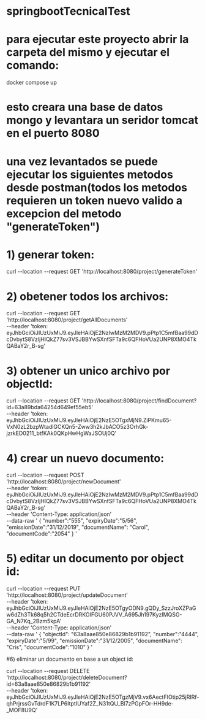 # springbootTecnicalTest

# para ejecutar este proyecto abrir la carpeta del mismo y ejecutar el comando:

docker compose up


# esto creara una base de datos mongo y levantara un seridor tomcat en el puerto 8080

# una vez levantados se puede ejecutar los siguientes metodos desde postman(todos los metodos requieren un token nuevo valido a excepcion del metodo "generateToken")

# 1) generar token:

  curl --location --request GET 'http://localhost:8080/project/generateToken'
  
# 2) obetener todos los archivos:

curl --location --request GET 'http://localhost:8080/project/getAllDocuments' \
--header 'token: eyJhbGciOiJIUzUxMiJ9.eyJleHAiOjE2NzIwMzM2MDV9.pPtp1C5mfBaa99dDcDvbytS8VzIjHIQkZ77sv3VSJBBYwSXnfSFTa9c6QFHoVUa2UNP8XMO4TkQABaY2r_B-sg'

# 3) obtener un unico archivo por objectId:

curl --location --request GET 'http://localhost:8080/project/findDocument?id=63a89bda64254d649ef55eb5' \
--header 'token: eyJhbGciOiJIUzUxMiJ9.eyJleHAiOjE2NzE5OTgxMjN9.ZiPKmu65-VxN0zL2bzpWtadlGCKQn5-Zww3h2kJbACO5z3OrhGk-jzrkED0211_btfKAk0QKpHwHgWaJSOUj0Q'

# 4) crear un nuevo documento:

curl --location --request POST 'http://localhost:8080/project/newDocument' \
--header 'token: eyJhbGciOiJIUzUxMiJ9.eyJleHAiOjE2NzIwMzM2MDV9.pPtp1C5mfBaa99dDcDvbytS8VzIjHIQkZ77sv3VSJBBYwSXnfSFTa9c6QFHoVUa2UNP8XMO4TkQABaY2r_B-sg' \
--header 'Content-Type: application/json' \
--data-raw ' {
"number":"555",
"expiryDate":"5/56",
"emissionDate":"31/12/2019",
"documentName": "Carol",
"documentCode":"2054"
 }
 '
 
 # 5) editar un documento por object id:
 
 curl --location --request PUT 'http://localhost:8080/project/updateDocument' \
--header 'token: eyJhbGciOiJIUzUxMiJ9.eyJleHAiOjE2NzE5OTgyODN9.gQDy_SzzJroXZPaGw6dZh3Tk68q5h2CTdeEcrDRKOIFGU60PJVV_A695Jh197KyzIMQSG-GA_N7Kq_2Bzm5kpA' \
--header 'Content-Type: application/json' \
--data-raw ' {
"objectId": "63a8aae850e86829b1b91192",
"number":"4444",
"expiryDate":"5/99",
"emissionDate":"31/12/2005",
"documentName": "Cris",
"documentCode":"1010"
 }
 '
 
 #6) eliminar un documento en base a un object id:
 
 curl --location --request DELETE 'http://localhost:8080/project/deleteDocument?id=63a8aae850e86829b1b91192' \
--header 'token: eyJhbGciOiJIUzUxMiJ9.eyJleHAiOjE2NzE5OTgzMjV9.vx6AectFIOtip25jRIRf-qhPrjrssGvTdrdF1K7LP6ItptIUYaf2Z_N31tQU_Bl7zPGpFOr-HH9de-_MOF8U9Q'
  
 
